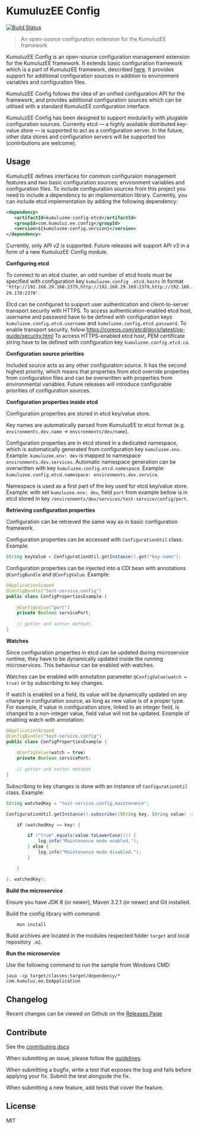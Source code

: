 # KumuluzEE Config
[![Build Status](https://img.shields.io/travis/kumuluz/kumuluzee-config/master.svg?style=flat)](https://travis-ci.org/kumuluz/kumuluzee-config)

> An open-source configuration extension for the KumuluzEE framework

KumuluzEE Config is an open-source configuration management extension for the KumuluzEE framework. It extends basic 
configuration framework which is a part of KumuluzEE framework, described 
[here](https://github.com/kumuluz/kumuluzee/wiki/Configuration). It provides support for additional configuration 
sources in addition to environment variables and configuration files. 

KumuluzEE Config follows the idea of an unified configuration API for the framework, and provides additional
configuration sources which can be utilised with a standard KumuluzEE configuration interface. 

KumuluzEE Config has been designed to support modularity with plugable configuration sources. Currently etcd &mdash; a 
highly available distributed key-value store &mdash; is supported to act as a configuration server. In the future, 
other data stores and configuration servers will be supported too (contributions are welcome).

## Usage
KumuluzEE defines interfaces for common configuraion management features and two basic configuration sources; 
environment variables and configuration files. To include configuration sources from this project you need to include a 
dependency to an implementation library. Currently, you can include etcd implementation by adding the 
following dependency:

```xml
<dependency>
   <artifactId>kumuluzee-config-etcd</artifactId>
   <groupId>com.kumuluz.ee.config</groupId>
   <version>${kumuluzee-config.version}</version>
</dependency>
```

Currently, only API v2 is supported. Future releases will support API v3 in a form of a new KumuluzEE Config module.

**Configuring etcd**

To connect to an etcd cluster, an odd number of etcd hosts must be specified with configuration key `kumuluzee.config
.etcd.hosts` in format 
`'http://192.168.29.168:2379,http://192.168.29.169:2379,http://192.168.29.170:2379'`.

Etcd can be configured to support user authentication and client-to-server transport security with HTTPS. To access 
authentication-enabled etcd host, username and password have to be defined with configuration keys 
`kumuluzee.config.etcd.username` and `kumuluzee.config.etcd.password`. To enable transport security, follow 
https://coreos.com/etcd/docs/latest/op-guide/security.html To access HTTPS-enabled etcd host, PEM certificate string
have to be defined with configuration key `kumuluzee.config.etcd.ca`.

**Configuration source priorities**

Included source acts as any other configuration source. It has the second highest priority, which means that properties 
from etcd override properties from configuration files and can be overwritten with properties from environmental 
variables. Future releases will introduce configurable priorities of configuration sources.

**Configuration properties inside etcd**

Configuration properties are stored in etcd key/value store. 

Key names are automatically parsed from KumuluzEE to etcd format (e.g. `environments.dev.name` -> 
`environments/dev/name`).

Configuration properties are in etcd stored in a dedicated namespace, which is automatically generated from 
configuration key `kumuluzee.env`. Example: `kumuluzee.env: dev` is mapped to namespace 
`environments.dev.services`. Automatic namespace generation can be overwritten with key 
`kumuluzee.config.etcd.namespace`. Example: `kumuluzee.config.etcd.namespace: environments.dev.service`. 

Namespace is used as a first part of the key used for etcd key/value store. Example: with set `kumuluzee.env: dev`, 
field `port` from example bellow is in etcd stored in key `/environments/dev/services/test-service/config/port`.

**Retrieving configuration properties**

Configuration can be retrieved the same way as in basic configuration framework. 

Configuration properties can be accessed with `ConfigurationUtil` class. Example:

```java
String keyValue = ConfigurationUtil.getInstance().get("key-name");
```

Configuration properties can be injected into a CDI bean with annotations `@ConfigBundle` and `@ConfigValue`. Example:

```java
@ApplicationScoped
@ConfigBundle("test-service.config")
public class ConfigPropertiesExample {
    
    @ConfigValue("port")
    private Boolean servicePort;
    
    // getter and setter methods
}
```

**Watches**

Since configuration properties in etcd can be updated during microservice runtime, they have to be dynamically 
updated inside the running microservices. This behaviour can be enabled with watches.

Watches can be enabled with annotation parameter `@ConfigValue(watch = true)` or by subscribing to key changes.

If watch is enabled on a field, its value will be dynamically updated on any change in configuration source, as long 
as new value is of a proper type. For example, if value in configuration store, linked to an integer field, is changed 
to a non-integer value, field value will not be updated. Example of enabling watch with annotation:

```java
@ApplicationScoped
@ConfigBundle("test-service.config")
public class ConfigPropertiesExample {
    
    @ConfigValue(watch = true)
    private Boolean servicePort;
    
    // getter and setter methods
}
```

Subscribing to key changes is done with an instance of `ConfigurationUtil` class. Example:

```java
String watchedKey = "test-service.config.maintenance";

ConfigurationUtil.getInstance().subscribe((String key, String value) -> {

    if (watchedKey == key) {

        if ("true".equals(value.toLowerCase())) {
            log.info("Maintenence mode enabled.");
        } else {
            log.info("Maintenence mode disabled.");
        }

    }

}, watchedKey);
```



**Build the microservice**

Ensure you have JDK 8 (or newer), Maven 3.2.1 (or newer) and Git installed.
    
Build the config library with command:

```bash
    mvn install
```
    
Build archives are located in the modules respected folder `target` and local repository `.m2`.

**Run the microservice**

Use the following command to run the sample from Windows CMD:
```
java -cp target/classes;target/dependency/* com.kumuluz.ee.EeApplication 
```

## Changelog

Recent changes can be viewed on Github on the [Releases Page](https://github.com/kumuluz/kumuluzee/releases)

## Contribute

See the [contributing docs](https://github.com/kumuluz/kumuluzee-config/blob/master/CONTRIBUTING.md)

When submitting an issue, please follow the 
[guidelines](https://github.com/kumuluz/kumuluzee-config/blob/master/CONTRIBUTING.md#bugs).

When submitting a bugfix, write a test that exposes the bug and fails before applying your fix. Submit the test 
alongside the fix.

When submitting a new feature, add tests that cover the feature.

## License

MIT
